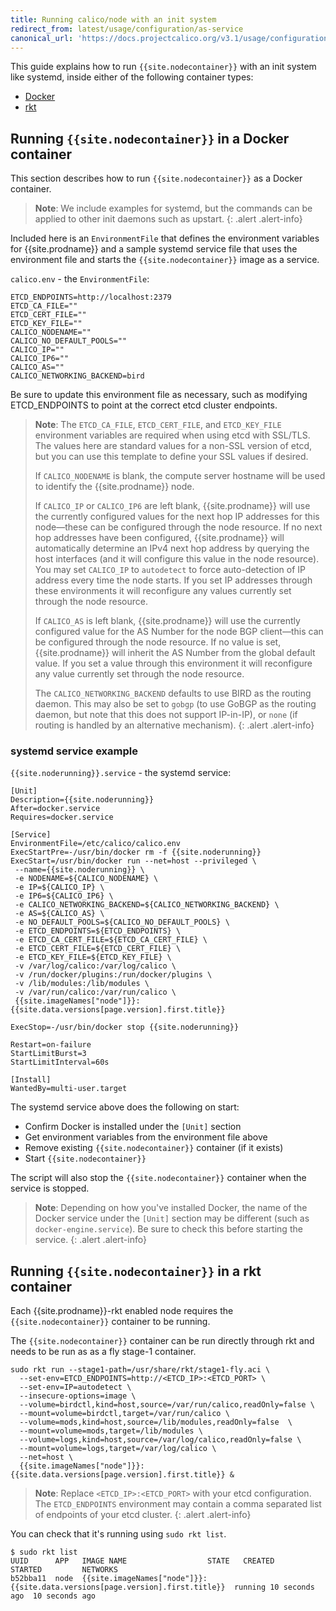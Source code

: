 ```yaml
---
title: Running calico/node with an init system
redirect_from: latest/usage/configuration/as-service
canonical_url: 'https://docs.projectcalico.org/v3.1/usage/configuration/as-service'
---
```


This guide explains how to run `{{site.nodecontainer}}` with an init system like
systemd, inside either of the following container types:
- [Docker](#running-caliconode-in-a-docker-container)
- [rkt](#running-caliconode-in-a-rkt-container)

## Running `{{site.nodecontainer}}` in a Docker container

This section describes how to run `{{site.nodecontainer}}` as a Docker container.

> **Note**: We include examples for systemd, but the commands can be
> applied to other init daemons such as upstart.
{: .alert .alert-info}

Included here is an `EnvironmentFile` that defines the environment
variables for {{site.prodname}} and a sample systemd service file that uses the
environment file and starts the `{{site.nodecontainer}}` image as a service.

`calico.env` - the `EnvironmentFile`:

```shell
ETCD_ENDPOINTS=http://localhost:2379
ETCD_CA_FILE=""
ETCD_CERT_FILE=""
ETCD_KEY_FILE=""
CALICO_NODENAME=""
CALICO_NO_DEFAULT_POOLS=""
CALICO_IP=""
CALICO_IP6=""
CALICO_AS=""
CALICO_NETWORKING_BACKEND=bird
```

Be sure to update this environment file as necessary, such as modifying
ETCD_ENDPOINTS to point at the correct etcd cluster endpoints.

> **Note**: The `ETCD_CA_FILE`, `ETCD_CERT_FILE`, and `ETCD_KEY_FILE`
> environment variables are required when using etcd with SSL/TLS. The values
> here are standard values for a non-SSL version of etcd, but you can use this
> template to define your SSL values if desired.
>
> If `CALICO_NODENAME` is blank, the compute server hostname will be used
> to identify the {{site.prodname}} node.
>
> If `CALICO_IP` or `CALICO_IP6` are left blank, {{site.prodname}} will use the currently
> configured values for the next hop IP addresses for this node—these can
> be configured through the node resource.  If no next hop addresses have
> been configured, {{site.prodname}} will automatically determine an IPv4 next hop address
> by querying the host interfaces (and it will configure this value in the
> node resource). You may set `CALICO_IP` to `autodetect` to force
> auto-detection of IP address every time the node starts. If you set IP
> addresses through these environments it will reconfigure any values currently
> set through the node resource.
>
> If `CALICO_AS` is left blank, {{site.prodname}} will use the currently configured value
> for the AS Number for the node BGP client—this can be configured through
> the node resource. If no value is set, {{site.prodname}} will inherit the AS Number
> from the global default value. If you set a value through this environment
> it will reconfigure any value currently set through the node resource.
>
> The `CALICO_NETWORKING_BACKEND` defaults to use BIRD as the routing daemon.
> This may also be set to `gobgp` (to use GoBGP as the routing daemon, but note
> that this does not support IP-in-IP), or `none` (if routing is handled by an
> alternative mechanism).
{: .alert .alert-info}


### systemd service example

`{{site.noderunning}}.service` - the systemd service:

```shell
[Unit]
Description={{site.noderunning}}
After=docker.service
Requires=docker.service

[Service]
EnvironmentFile=/etc/calico/calico.env
ExecStartPre=-/usr/bin/docker rm -f {{site.noderunning}}
ExecStart=/usr/bin/docker run --net=host --privileged \
 --name={{site.noderunning}} \
 -e NODENAME=${CALICO_NODENAME} \
 -e IP=${CALICO_IP} \
 -e IP6=${CALICO_IP6} \
 -e CALICO_NETWORKING_BACKEND=${CALICO_NETWORKING_BACKEND} \
 -e AS=${CALICO_AS} \
 -e NO_DEFAULT_POOLS=${CALICO_NO_DEFAULT_POOLS} \
 -e ETCD_ENDPOINTS=${ETCD_ENDPOINTS} \
 -e ETCD_CA_CERT_FILE=${ETCD_CA_CERT_FILE} \
 -e ETCD_CERT_FILE=${ETCD_CERT_FILE} \
 -e ETCD_KEY_FILE=${ETCD_KEY_FILE} \
 -v /var/log/calico:/var/log/calico \
 -v /run/docker/plugins:/run/docker/plugins \
 -v /lib/modules:/lib/modules \
 -v /var/run/calico:/var/run/calico \
 {{site.imageNames["node"]}}:{{site.data.versions[page.version].first.title}}

ExecStop=-/usr/bin/docker stop {{site.noderunning}}

Restart=on-failure
StartLimitBurst=3
StartLimitInterval=60s

[Install]
WantedBy=multi-user.target
```

The systemd service above does the following on start:
  - Confirm Docker is installed under the `[Unit]` section
  - Get environment variables from the environment file above
  - Remove existing `{{site.nodecontainer}}` container (if it exists)
  - Start `{{site.nodecontainer}}`

The script will also stop the `{{site.nodecontainer}}` container when the service is stopped.

> **Note**: Depending on how you've installed Docker, the name of the Docker service
> under the `[Unit]` section may be different (such as `docker-engine.service`).
> Be sure to check this before starting the service.
{: .alert .alert-info}


## Running `{{site.nodecontainer}}` in a rkt container

Each {{site.prodname}}-rkt enabled node requires the `{{site.nodecontainer}}` container to be running.

The `{{site.nodecontainer}}` container can be run directly through rkt and needs to be run as
as a fly stage-1 container.

```shell
sudo rkt run --stage1-path=/usr/share/rkt/stage1-fly.aci \
  --set-env=ETCD_ENDPOINTS=http://<ETCD_IP>:<ETCD_PORT> \
  --set-env=IP=autodetect \
  --insecure-options=image \
  --volume=birdctl,kind=host,source=/var/run/calico,readOnly=false \
  --mount=volume=birdctl,target=/var/run/calico \
  --volume=mods,kind=host,source=/lib/modules,readOnly=false  \
  --mount=volume=mods,target=/lib/modules \
  --volume=logs,kind=host,source=/var/log/calico,readOnly=false \
  --mount=volume=logs,target=/var/log/calico \
  --net=host \
  {{site.imageNames["node"]}}:{{site.data.versions[page.version].first.title}} &
```

> **Note**: Replace `<ETCD_IP>:<ETCD_PORT>` with your etcd configuration. The `ETCD_ENDPOINTS`
> environment may contain a comma separated list of endpoints of your etcd cluster.
{: .alert .alert-info}

You can check that it's running using `sudo rkt list`.

```shell
$ sudo rkt list
UUID      APP	IMAGE NAME                  STATE   CREATED         STARTED         NETWORKS
b52bba11  node  {{site.imageNames["node"]}}:{{site.data.versions[page.version].first.title}}  running 10 seconds ago  10 seconds ago
```
